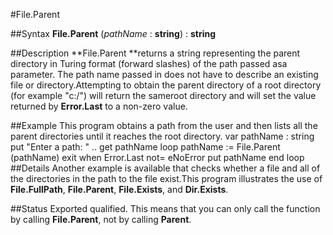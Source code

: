 
#File.Parent

##Syntax
**File.Parent** (*pathName* : **string**) : **string**

##Description
**File.Parent **returns a string representing the parent directory in Turing format (forward slashes) of the path passed asa parameter. The path name passed in does not have to describe an existing file or directory.Attempting to obtain the parent directory of a root directory (for example "c:/") will return the sameroot directory and will set the value returned by **Error.Last** to a non-zero value.

##Example
This program obtains a path from the user and then lists all the parent directories until it reaches the root directory.
        var pathName : string
        put "Enter a path: " ..
        get pathName
        loop
            pathName := File.Parent (pathName)
            exit when Error.Last not= eNoError
            put pathName
        end loop
##Details
Another example is available that checks whether a file and all of the directories in the path to the file exist.This program illustrates the use of **File.FullPath**, **File.Parent**, **File.Exists**, and **Dir.Exists**.

##Status
Exported qualified.
This means that you can only call the function by calling **File.Parent**, not by calling **Parent**.
